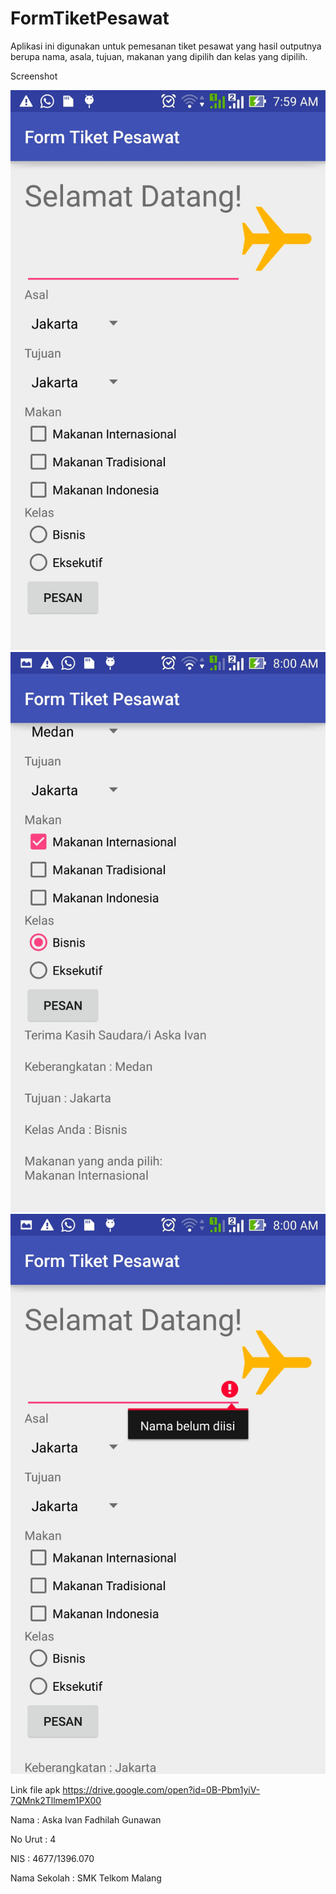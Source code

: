 # FormTiketPesawat
Aplikasi ini digunakan untuk pemesanan tiket pesawat yang hasil outputnya berupa nama, asala, tujuan,
makanan yang dipilih dan kelas yang dipilih.

Screenshot

![Image of Yaktocat](https://github.com/AskaIvan/FormTiketPesawat/blob/master/SS1.jpg)
![Image of Yaktocat](https://github.com/AskaIvan/FormTiketPesawat/blob/master/SS2.jpg)
![Image of Yaktocat](https://github.com/AskaIvan/FormTiketPesawat/blob/master/SS3.jpg)

Link file apk https://drive.google.com/open?id=0B-Pbm1yiV-7QMnk2Tllmem1PX00

Nama : Aska Ivan Fadhilah Gunawan

No Urut : 4

NIS : 4677/1396.070

Nama Sekolah : SMK Telkom Malang
